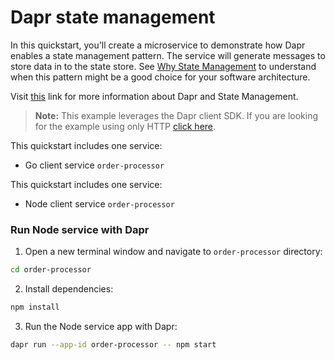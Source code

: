 # Dapr state management

In this quickstart, you'll create a microservice to demonstrate how Dapr enables a state management pattern. The service will generate messages to store data in to the state store. See [Why State Management](#why-state-management) to understand when this pattern might be a good choice for your software architecture.

Visit [this](https://docs.dapr.io/developing-applications/building-blocks/state-management/) link for more information about Dapr and State Management.

> **Note:** This example leverages the Dapr client SDK. If you are looking for the example using only HTTP [click here](../http).

This quickstart includes one service:

- Go client service `order-processor` 

This quickstart includes one service:

- Node client service `order-processor` 

### Run Node service with Dapr

1. Open a new terminal window and navigate to `order-processor` directory: 

```bash
cd order-processor
```

2. Install dependencies: 

<!-- STEP
name: Install Node dependencies
working_dir: ./order-processor
-->

```bash
npm install
```

3. Run the Node service app with Dapr: 
    
```bash
dapr run --app-id order-processor -- npm start
```

<!-- END_STEP -->